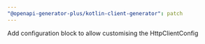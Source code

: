 ```yaml
---
"@openapi-generator-plus/kotlin-client-generator": patch
---
```


Add configuration block to allow customising the HttpClientConfig
